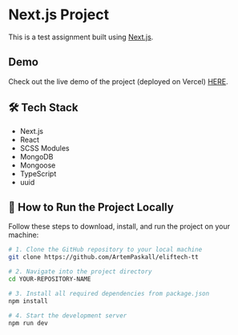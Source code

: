 # Next.js Project

This is a test assignment built using [Next.js](https://nextjs.org/).

## Demo

Check out the live demo of the project (deployed on Vercel) [HERE](https://eliftech-tt-beta.vercel.app).

## 🛠 Tech Stack

- Next.js
- React
- SCSS Modules
- MongoDB
- Mongoose
- TypeScript
- uuid

## 🚀 How to Run the Project Locally

Follow these steps to download, install, and run the project on your machine:

```bash
# 1. Clone the GitHub repository to your local machine
git clone https://github.com/ArtemPaskall/eliftech-tt

# 2. Navigate into the project directory
cd YOUR-REPOSITORY-NAME

# 3. Install all required dependencies from package.json
npm install

# 4. Start the development server
npm run dev
```
